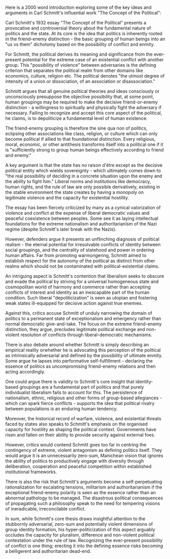 
Here is a 2000 word introduction exploring some of the key ideas and arguments in Carl Schmitt's influential work "The Concept of the Political":

Carl Schmitt's 1932 essay "The Concept of the Political" presents a provocative and controversial theory about the fundamental nature of politics and the state. At its core is the idea that politics is inherently rooted in the friend-enemy distinction - the basic grouping of human beings into an "us vs them" dichotomy based on the possibility of conflict and enmity.

For Schmitt, the political derives its meaning and significance from the ever-present potential for the extreme case of an existential conflict with another group. This "possibility of violence" between adversaries is the defining criterion that separates the political realm from other domains like economics, culture, religion etc. The political denotes "the utmost degree of intensity of a union or dissociation, of an association or disassociation."

Schmitt argues that all genuine political theories and ideas consciously or unconsciously presuppose the objective possibility that, at some point, human groupings may be required to make the decisive friend-or-enemy distinction - a willingness to spiritually and physically fight the adversary if necessary. Failing to recognize and accept this core aspect of the political, he claims, is to depoliticize a fundamental level of human existence.

The friend-enemy grouping is therefore the sine qua non of politics, eclipsing other associations like class, religion, or culture which can only become political if allied to that foundational distinction. Every religious, moral, economic, or other antithesis transforms itself into a political one if it is "sufficiently strong to group human beings effectively according to friend and enemy."

A key argument is that the state has no raison d'être except as the decisive political entity which wields sovereignty - which ultimately comes down to "the real possibility of deciding in a concrete situation upon the enemy and the ability to fight him." Liberal norms and institutions like democracy, human rights, and the rule of law are only possible derivatively, existing in the stable environment the state creates by having a monopoly on legitimate violence and the capacity for existential hostility.

The essay has been fiercely criticized by many as a cynical valorization of violence and conflict at the expense of liberal democratic values and peaceful coexistence between peoples. Some see it as laying intellectual foundations for the extreme nationalism and authoritarianism of the Nazi regime (despite Schmitt's later break with the Nazis).

However, defenders argue it presents an unflinching diagnosis of political realism - the eternal potential for irresolvable conflicts of identity between social groupings, and the centrality of statehood and power in ordering human affairs. Far from promoting warmongering, Schmitt aimed to establish respect for the autonomy of the political as distinct from other realms which should not be contaminated with political-existential claims.

An intriguing aspect is Schmitt's contention that liberalism seeks to obscure and evade the political by striving for a universal homogeneous state and cosmopolitan world of harmony and commerce rather than accepting conflicts of interest and identity as an inescapable part of the human condition. Such liberal "depoliticization" is seen as utopian and fostering weak states ill-equipped for decisive action against true enemies.

Against this, critics accuse Schmitt of unduly narrowing the domain of politics to a permanent state of exceptionalism and emergency rather than normal democratic give-and-take. The focus on the extreme friend-enemy distinction, they argue, precludes legitimate political exchange and non-violent resolution of conflicts through liberal-democratic mechanisms.

There is also debate around whether Schmitt is simply describing an empirical reality orwhether he is advocating this perception of the political as intrinsically adversarial and defined by the possibility of ultimate enmity. Some argue he lapses into performative self-fulfillment - declaring the essence of politics as uncompromising friend-enemy relations and then acting accordingly.

One could argue there is validity to Schmitt's core insight that identity-based groupings are a fundamental part of politics and that purely individualist liberalism fails to account for this. The persistence of nationalism, ethnic, religious and other forms of group-based allegiances - which can spark fierce conflicts - supports the idea that political rivalry between populations is an enduring human tendency.

Moreover, the historical record of warfare, violence, and existential threats faced by states also speaks to Schmitt's emphasis on the organised capacity for hostility as shaping the political context. Governments have risen and fallen on their ability to provide security against external foes.

However, critics would contend Schmitt goes too far in centring the contingency of extreme, violent antagonism as defining politics itself. They would argue it is an unnecessarily zero-sum, Manichean vision that ignores the ability of politics to productively engage with diversity through deliberation, cooperation and peaceful competition within established institutional frameworks.

There is also the risk that Schmitt's arguments become a self-perpetuating rationalization for escalating tensions, militarism and authoritarianism if the exceptional friend-enemy polarity is seen as the essence rather than an abnormal pathology to be managed. The disastrous political consequences of propagating such a philosophy speak to the need for tempering visions of ineradicable, irreconcilable conflict.

In sum, while Schmitt's core thesis draws insightful attention to the stubbornly adversarial, zero-sum and potentially violent dimensions of group identity formation, his hyper-politicization of this aspect arguably occludes the capacity for pluralism, difference and non-violent political contestation under the rule of law. Recognizing the ever-present possibility of conflict is one thing; erecting it into the defining essence risks becoming a belligerent and authoritarian dead-end.